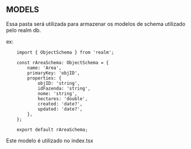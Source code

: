 ## MODELS

Essa pasta será utilizada para armazenar os modelos de schema utilizado pelo realm db.

ex:

        import { ObjectSchema } from 'realm';

        const rAreaSchema: ObjectSchema = {
            name: 'Area',
            primaryKey: 'objID',
            properties: {
                objID: 'string',
                idFazenda: 'string',
                nome: 'string',
                hectares: 'double',
                created: 'date?',
                updated: 'date?',
            },
        };

        export default rAreaSchema;

Este modelo é utilizado no index.tsx
